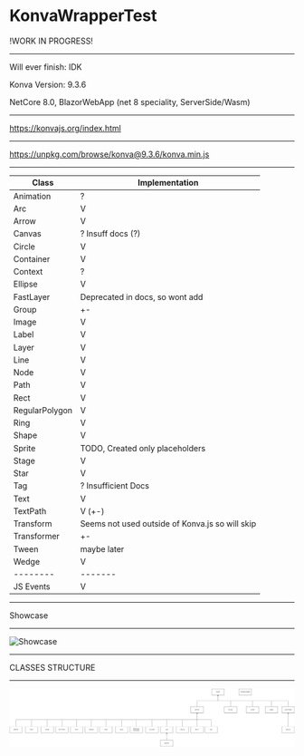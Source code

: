 # KonvaWrapperTest
!WORK IN PROGRESS!

---

Will ever finish: IDK

Konva Version: 9.3.6

NetCore 8.0, BlazorWebApp (net 8 speciality, ServerSide/Wasm)

---

https://konvajs.org/index.html

---

https://unpkg.com/browse/konva@9.3.6/konva.min.js

---

| Class      | Implementation |
|---|---|
| Animation | ? |
| Arc | V |
| Arrow | V |
| Canvas | ? Insuff docs (?) |
| Circle | V |
| Container | V |
| Context | ? |
| Ellipse | V |
| FastLayer | Deprecated in docs, so wont add |
| Group | +- |
| Image | V |
| Label | V |
| Layer | V |
| Line | V |
| Node | V |
| Path | V |
| Rect | V |
| RegularPolygon | V |
| Ring | V |
| Shape | V |
| Sprite | TODO, Created only placeholders |
| Stage | V |
| Star | V |
| Tag | ? Insufficient Docs |
| Text | V |
| TextPath | V (+-) |
| Transform | Seems not used outside of Konva.js so will skip |
| Transformer | +- |
| Tween | maybe later |
| Wedge | V |
| --------   | ------- |
| JS Events  | V       |

---

Showcase

---

![Showcase](./Multimedia/Animation.gif)

---

CLASSES STRUCTURE

---

![Classes Structure](./Multimedia/KonvaHierarchy.png)